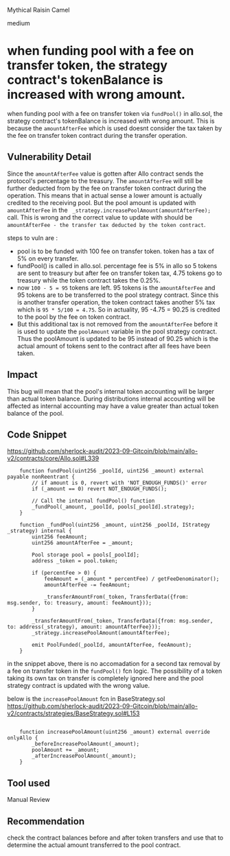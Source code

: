 Mythical Raisin Camel

medium

# when funding pool with a fee on transfer token, the strategy contract's tokenBalance is increased with wrong amount.
when funding pool with a fee on transfer token via `fundPool()` in allo.sol, the strategy contract's tokenBalance is increased with wrong amount. This is because the `amountAfterFee` which is used doesnt consider the tax taken by the fee on transfer token contract during the transfer operation.
## Vulnerability Detail
Since the `amountAfterFee` value is gotten after Allo contract sends the protocol's percentage to the treasury. The `amountAfterFee` will still be further deducted from by the fee on transfer token contract  during the operation. This means that in actual sense a lower amount is actually credited to the receiving pool. But the pool amount is updated with `amountAfterFee` in  the ` _strategy.increasePoolAmount(amountAfterFee);` call. This is wrong and the correct value to update with should be `amountAfterFee - the transfer tax deducted by the token contract`. 

steps to vuln are : 
- pool is to be funded with 100 fee on transfer token. token has a tax of 5% on every transfer.  
- fundPool() is called in allo.sol. percentage fee is 5% in allo so 5 tokens are sent to treasury but after fee on transfer token tax, 4.75 tokens go to treasury while the token contract takes the 0.25%. 
- now `100 - 5 = 95` tokens are left. 95 tokens is the `amountAfterFee` and 95 tokens are to be transferred to the pool strategy contract. Since this is another transfer operation, the token contract takes another 5% tax which is `95 * 5/100 = 4.75`. So in actuality, 95 -4.75 = 90.25 is credited to the pool by the fee on token contract. 
- But this additional tax is not removed from the `amountAfterFee` before it is used to update the `poolAmount` variable in the pool strategy contract. Thus the poolAmount is updated to be 95 instead of 90.25 which is the actual amount of tokens sent to the contract after all fees have been taken. 

## Impact
This bug will mean that the pool's internal token accounting will be larger than actual token balance. During distributions internal accounting will be affected as internal accounting may have a value greater than actual token balance of the pool. 

## Code Snippet
https://github.com/sherlock-audit/2023-09-Gitcoin/blob/main/allo-v2/contracts/core/Allo.sol#L339
```solidity
    function fundPool(uint256 _poolId, uint256 _amount) external payable nonReentrant {
        // if amount is 0, revert with 'NOT_ENOUGH_FUNDS()' error
        if (_amount == 0) revert NOT_ENOUGH_FUNDS();

        // Call the internal fundPool() function
        _fundPool(_amount, _poolId, pools[_poolId].strategy);
    }

    function _fundPool(uint256 _amount, uint256 _poolId, IStrategy _strategy) internal {
        uint256 feeAmount;
        uint256 amountAfterFee = _amount;

        Pool storage pool = pools[_poolId];
        address _token = pool.token;

        if (percentFee > 0) {
            feeAmount = (_amount * percentFee) / getFeeDenominator();
            amountAfterFee -= feeAmount;

            _transferAmountFrom(_token, TransferData({from: msg.sender, to: treasury, amount: feeAmount}));
        }

        _transferAmountFrom(_token, TransferData({from: msg.sender, to: address(_strategy), amount: amountAfterFee}));
        _strategy.increasePoolAmount(amountAfterFee);

        emit PoolFunded(_poolId, amountAfterFee, feeAmount);
    }
```
in the snippet above, there is no accomadation for a second tax removal by a fee on transfer token in the `fundPool()`  fcn logic. The possibility of a token taking its own tax on transfer is completely ignored here and the pool strategy contract is updated with the wrong value. 

below is the `increasePoolAmount` fcn in BaseStrategy.sol
https://github.com/sherlock-audit/2023-09-Gitcoin/blob/main/allo-v2/contracts/strategies/BaseStrategy.sol#L153
```solidity

    function increasePoolAmount(uint256 _amount) external override onlyAllo {
        _beforeIncreasePoolAmount(_amount);
        poolAmount += _amount;
        _afterIncreasePoolAmount(_amount);
    }
```
## Tool used

Manual Review

## Recommendation
check the contract balances before and after token transfers and use that to determine the actual amount transferred to the pool contract. 